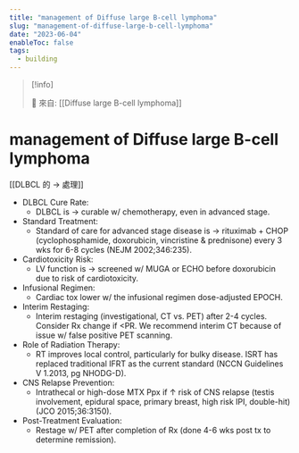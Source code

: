 ```yaml
---
title: "management of Diffuse large B-cell lymphoma"
slug: "management-of-diffuse-large-b-cell-lymphoma"
date: "2023-06-04"
enableToc: false
tags:
  - building
---
```


> [!info]
>
> 🌱 來自: [[Diffuse large B-cell lymphoma]]

# management of Diffuse large B-cell lymphoma

[[DLBCL 的 → 處理]]

- DLBCL Cure Rate:
  - DLBCL is → curable w/ chemotherapy, even in advanced stage.
- Standard Treatment:
  - Standard of care for advanced stage disease is → rituximab + CHOP (cyclophosphamide, doxorubicin, vincristine & prednisone) every 3 wks for 6-8 cycles (NEJM 2002;346:235).
- Cardiotoxicity Risk:
  - LV function is → screened w/ MUGA or ECHO before doxorubicin due to risk of cardiotoxicity.
- Infusional Regimen:
  - Cardiac tox lower w/ the infusional regimen dose-adjusted EPOCH.
- Interim Restaging:
  - Interim restaging (investigational, CT vs. PET) after 2-4 cycles. Consider Rx change if <PR. We recommend interim CT because of issue w/ false positive PET scanning.
- Role of Radiation Therapy:
  - RT improves local control, particularly for bulky disease. ISRT has replaced traditional IFRT as the current standard (NCCN Guidelines V 1.2013, pg NHODG-D).
- CNS Relapse Prevention:
  - Intrathecal or high-dose MTX Ppx if ↑ risk of CNS relapse (testis involvement, epidural space, primary breast, high risk IPI, double-hit) (JCO 2015;36:3150).
- Post-Treatment Evaluation:
  - Restage w/ PET after completion of Rx (done 4-6 wks post tx to determine remission).
